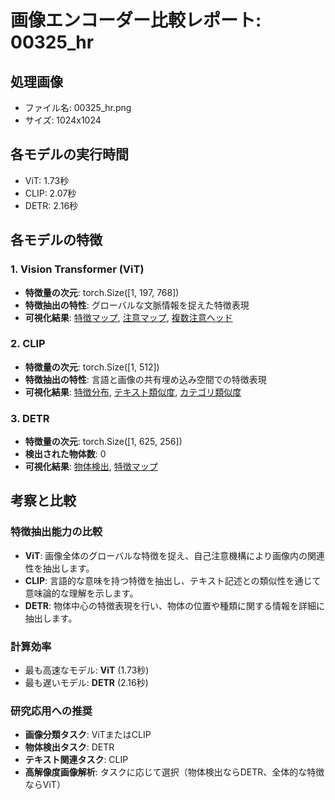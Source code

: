 # 画像エンコーダー比較レポート: 00325_hr

## 処理画像
- ファイル名: 00325_hr.png
- サイズ: 1024x1024

## 各モデルの実行時間
- ViT: 1.73秒
- CLIP: 2.07秒
- DETR: 2.16秒

## 各モデルの特徴

### 1. Vision Transformer (ViT)
- **特徴量の次元**: torch.Size([1, 197, 768])
- **特徴抽出の特性**: グローバルな文脈情報を捉えた特徴表現
- **可視化結果**: [特徴マップ](./00325_hr_vit_features.png), [注意マップ](./00325_hr_vit_attention.png), [複数注意ヘッド](./00325_hr_vit_multi_attention.png)

### 2. CLIP
- **特徴量の次元**: torch.Size([1, 512])
- **特徴抽出の特性**: 言語と画像の共有埋め込み空間での特徴表現
- **可視化結果**: [特徴分布](./00325_hr_clip_features.png), [テキスト類似度](./00325_hr_clip_similarities.png), [カテゴリ類似度](./00325_hr_clip_categories.png)

### 3. DETR
- **特徴量の次元**: torch.Size([1, 625, 256])
- **検出された物体数**: 0
- **可視化結果**: [物体検出](./00325_hr_detr_detection.png), [特徴マップ](./00325_hr_detr_features.png)

## 考察と比較

### 特徴抽出能力の比較
- **ViT**: 画像全体のグローバルな特徴を捉え、自己注意機構により画像内の関連性を抽出します。
- **CLIP**: 言語的な意味を持つ特徴を抽出し、テキスト記述との類似性を通じて意味論的な理解を示します。
- **DETR**: 物体中心の特徴表現を行い、物体の位置や種類に関する情報を詳細に抽出します。

### 計算効率
- 最も高速なモデル: **ViT** (1.73秒)
- 最も遅いモデル: **DETR** (2.16秒)

### 研究応用への推奨
- **画像分類タスク**: ViTまたはCLIP
- **物体検出タスク**: DETR
- **テキスト関連タスク**: CLIP
- **高解像度画像解析**: タスクに応じて選択（物体検出ならDETR、全体的な特徴ならViT）

